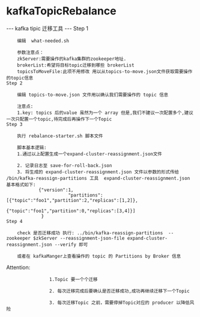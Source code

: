 # kafkaTopicRebalance

--- kafka tipic 迁移工具 ---
    Step 1

        编辑  what-needed.sh

        参数注意点：
        zkServer:需要操作的kafka集群的zookeeper地址.
        brokerList:希望将目标topic迁移到哪些 brokerList
        topicsToMoveFile:此项不用修改 用以从topics-to-move.json文件获取需要操作的topic信息
    Step 2

        编辑 topics-to-move.json 文件用以确认我们需要操作的 topic 信息

        注意点:
        1.key: topics 后的value 虽然为一个 array 但是,我们不建议一次配置多个,建议一次只配置一个topic,待完成后再操作下一个Topic
    Step 3 

        执行 rebalance-starter.sh 脚本文件

        脚本基本逻辑:
        1.通过以上配置生成一个expand-cluster-reassignment.json文件

        2. 记录日志至 save-for-roll-back.json
        3. 将生成的 expand-cluster-reassignment.json 文件以参数的形式传给 /bin/kafka-reassign-partitions 工具  expand-cluster-reassignment.json 基本格式如下:
                {"version":1,
                           "partitions":[{"topic":"foo1","partition":2,"replicas":[1,2]},
                                             {"topic":"foo1","partition":0,"replicas":[3,4]}]
                 }
    Step 4  

        check 是否迁移成功 执行: ../bin/kafka-reassign-partitions  --zookeeper $zkServer --reassignment-json-file expand-cluster-reassignment.json --verify 即可

        或者在 kafkaManger上查看操作的 topic 的 Partitions by Broker 信息

Attention:

                    1.Topic 要一个个迁移

                    2. 每次迁移完成后要确认是否迁移成功,成功再继续迁移下一个Topic

                    3. 每次迁移Topic 之前，需要停掉Topic对应的 producer 以降低风险
